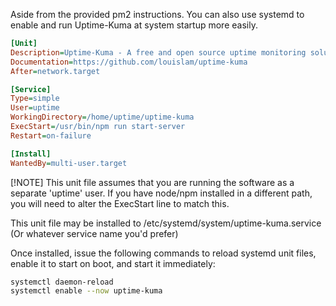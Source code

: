 Aside from the provided pm2 instructions. You can also use systemd to enable and run Uptime-Kuma at system startup more easily.

```ini
[Unit]
Description=Uptime-Kuma - A free and open source uptime monitoring solution
Documentation=https://github.com/louislam/uptime-kuma
After=network.target

[Service]
Type=simple
User=uptime
WorkingDirectory=/home/uptime/uptime-kuma
ExecStart=/usr/bin/npm run start-server
Restart=on-failure

[Install]
WantedBy=multi-user.target
```

[!NOTE]
This unit file assumes that you are running the software as a separate 'uptime' user.
If you have node/npm installed in a different path, you will need to alter the ExecStart line to match this.

This unit file may be installed to /etc/systemd/system/uptime-kuma.service (Or whatever service name you'd prefer)

Once installed, issue the following commands to reload systemd unit files, enable it to start on boot, and start it immediately:

```bash
systemctl daemon-reload
systemctl enable --now uptime-kuma
```